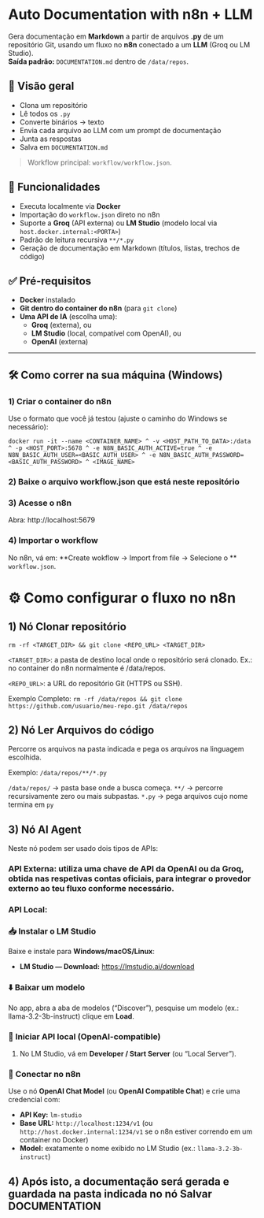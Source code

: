 # Auto Documentation with n8n + LLM

Gera documentação em **Markdown** a partir de arquivos **.py** de um repositório Git, usando um fluxo no **n8n** conectado a um **LLM** (Groq ou LM Studio).  
**Saída padrão:** `DOCUMENTATION.md` dentro de `/data/repos`.

## 📌 Visão geral
- Clona um repositório  
- Lê todos os `.py`  
- Converte binários → texto  
- Envia cada arquivo ao LLM com um prompt de documentação  
- Junta as respostas  
- Salva em `DOCUMENTATION.md`  

> Workflow principal: `workflow/workflow.json`.

## 🔧 Funcionalidades
- Executa localmente via **Docker**
- Importação do `workflow.json` direto no n8n
- Suporte a **Groq** (API externa) ou **LM Studio** (modelo local via `host.docker.internal:<PORTA>`)
- Padrão de leitura recursiva `**/*.py`
- Geração de documentação em Markdown (títulos, listas, trechos de código)

## ✅ Pré-requisitos
- **Docker** instalado
- **Git dentro do container do n8n** (para `git clone`)
- **Uma API de IA** (escolha uma):
  - **Groq** (externa), ou
  - **LM Studio** (local, compatível com OpenAI), ou
  - **OpenAI** (externa)

---

## 🛠️ Como correr na sua máquina (Windows)

### 1) Criar o container do n8n

Use o formato que você já testou (ajuste o caminho do Windows se necessário):

`docker run -it --name <CONTAINER_NAME> ^
  -v <HOST_PATH_TO_DATA>:/data ^
  -p <HOST_PORT>:5678 ^
  -e N8N_BASIC_AUTH_ACTIVE=true ^
  -e N8N_BASIC_AUTH_USER=<BASIC_AUTH_USER> ^
  -e N8N_BASIC_AUTH_PASSWORD=<BASIC_AUTH_PASSWORD> ^
  <IMAGE_NAME>`

### 2) Baixe o arquivo **workflow.json** que está neste repositório

### 3) Acesse o n8n 

Abra: http://localhost:5679
  
### 4) Importar o workflow

No n8n, vá em: **Create wokflow → Import from file → Selecione o ** `workflow.json`.

# ⚙️ Como configurar o fluxo no n8n

## 1) Nó **Clonar repositório** 

`rm -rf <TARGET_DIR> && git clone <REPO_URL> <TARGET_DIR>`

`<TARGET_DIR>`: a pasta de destino local onde o repositório será clonado.
Ex.: no container do n8n normalmente é /data/repos.

`<REPO_URL>`: a URL do repositório Git (HTTPS ou SSH).

Exemplo Completo:
`rm -rf /data/repos && git clone https://github.com/usuario/meu-repo.git /data/repos`

## 2) Nó **Ler Arquivos do código**

Percorre os arquivos na pasta indicada e pega os arquivos na linguagem escolhida.

Exemplo:
`/data/repos/**/*.py`

`/data/repos/` → pasta base onde a busca começa.
`**/` → percorre recursivamente zero ou mais subpastas.
`*.py` → pega arquivos cujo nome termina em `py`

## 3) Nó **AI Agent**

Neste nó podem ser usado dois tipos de APIs:

### **API Externa**: utiliza uma chave de API da OpenAI ou da Groq, obtida nas respetivas contas oficiais, para integrar o provedor externo ao teu fluxo conforme necessário.
### **API Local**: 
### 📥 Instalar o LM Studio

Baixe e instale para **Windows/macOS/Linux**:
- **LM Studio — Download:** https://lmstudio.ai/download

### ⬇️ Baixar um modelo

No app, abra a aba de modelos (“Discover”), pesquise um modelo (ex.: llama-3.2-3b-instruct) clique em **Load**.  

### 🔌 Iniciar API local (OpenAI-compatible)

1. No LM Studio, vá em **Developer / Start Server** (ou “Local Server”).  

### 🔗 Conectar no n8n

Use o nó **OpenAI Chat Model** (ou **OpenAI Compatible Chat**) e crie uma credencial com:
- **API Key:** `lm-studio`
- **Base URL:** `http://localhost:1234/v1` (ou `http://host.docker.internal:1234/v1` se o n8n estiver correndo em um container no Docker)
- **Model:** exatamente o nome exibido no LM Studio (ex.: `llama-3.2-3b-instruct`)

## 4) Após isto, a documentação será gerada e guardada na pasta indicada no nó **Salvar DOCUMENTATION** 







